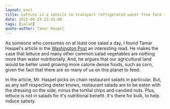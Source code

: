 ```yaml
---
layout: post
title: Lettuce is a vehicle to transport refrigerated water from farm to table.
date: 2015-08-28 23:41:00
tags: [salad]
quote-author: Tamar Haspel
---
```

As someone who consumes on at least one salad a day, I found Tamar Haspel's article in the [Washington Post](http://wapo.st/1hUd9Il) an interesting read. He makes the case that lettuce and many other common salad vegetables are nothing more than water nutritionally. And, he argues that our agricultural land would be better used growing more calorie dense foods, such as corn, given the fact that there are so many of us on this planet to feed.

In the article, Mr. Haspel picks on chain restaurant salads in particular. But, as any self respecting dieter knows, restaurant salads are to be eaten with the dressing on the side, minus the tortilal chips and candied nuts. Plus, lettuce is not in salads for it's nutritional benefit. It's there for bulk, to help induce satiety.

